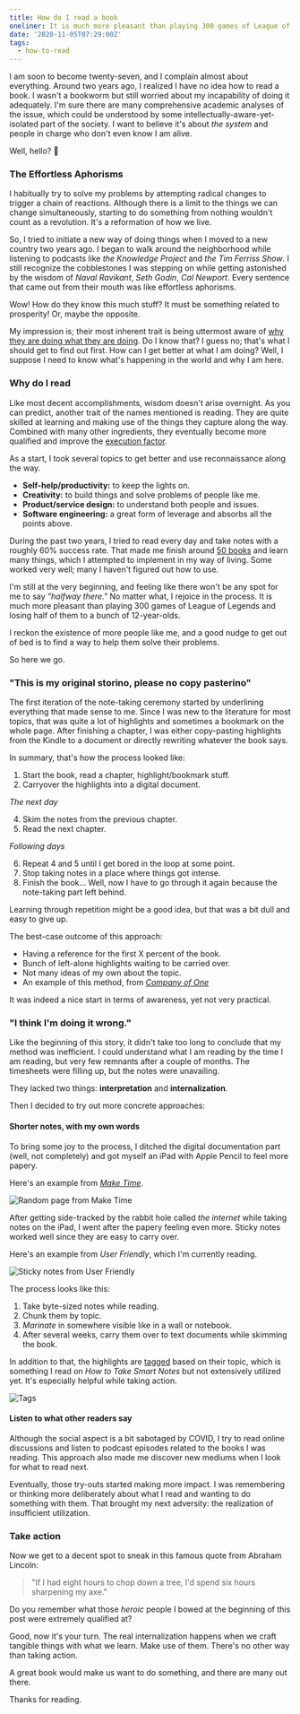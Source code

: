 ```yaml
---
title: How do I read a book
oneliner: It is much more pleasant than playing 300 games of League of Legends and losing half of them to a bunch of 12-year-olds.
date: '2020-11-05T07:29:00Z'
tags:
  - how-to-read
---
```


I am soon to become twenty-seven, and I complain almost about everything. Around two years ago, I realized I have no idea how to read a book. I wasn't a bookworm but still worried about my incapability of doing it adequately. I'm sure there are many comprehensive academic analyses of the issue, which could be understood by some intellectually-aware-yet-isolated part of the society. I want to believe it's about _the system_ and people in charge who don't even know I am alive.

Well, hello? 👋

### The Effortless Aphorisms

I habitually try to solve my problems by attempting radical changes to trigger a chain of reactions. Although there is a limit to the things we can change simultaneously, starting to do something from nothing wouldn't count as a revolution. It's a reformation of how we live.

So, I tried to initiate a new way of doing things when I moved to a new country two years ago. I began to walk around the neighborhood while listening to podcasts like _the Knowledge Project_ and _the Tim Ferriss Show_. I still recognize the cobblestones I was stepping on while getting astonished by the wisdom of _Naval Ravikant_, _Seth Godin_, _Cal Newport_. Every sentence that came out from their mouth was like effortless aphorisms.

Wow! How do they know this much stuff? It must be something related to prosperity! Or, maybe the opposite.

My impression is; their most inherent trait is being uttermost aware of [why they are doing what they are doing](/tags/why-are-you-doing?target=blank). Do I know that? I guess no; that's what I should get to find out first. How can I get better at what I am doing? Well, I suppose I need to know what's happening in the world and why I am here.

### Why do I read

Like most decent accomplishments, wisdom doesn't arise overnight. As you can predict, another trait of the names mentioned is reading. They are quite skilled at learning and making use of the things they capture along the way. Combined with many other ingredients, they eventually become more qualified and improve the [execution factor](/tags/execution-factor?target=blank).

As a start, I took several topics to get better and use reconnaissance along the way.

- **Self-help/productivity:** to keep the lights on.
- **Creativity:** to build things and solve problems of people like me.
- **Product/service design:** to understand both people and issues.
- **Software engineering:** a great form of leverage and absorbs all the points above.

During the past two years, I tried to read every day and take notes with a roughly 60% success rate. That made me finish around [50 books](/books?target=blank) and learn many things, which I attempted to implement in my way of living. Some worked very well; many I haven't figured out how to use.

I'm still at the very beginning, and feeling like there won't be any spot for me to say _"halfway there."_ No matter what, I rejoice in the process. It is much more pleasant than playing 300 games of League of Legends and losing half of them to a bunch of 12-year-olds.

I reckon the existence of more people like me, and a good nudge to get out of bed is to find a way to help them solve their problems.

So here we go.

### "This is my original storino, please no copy pasterino"

The first iteration of the note-taking ceremony started by underlining everything that made sense to me. Since I was new to the literature for most topics, that was quite a lot of highlights and sometimes a bookmark on the whole page. After finishing a chapter, I was either copy-pasting highlights from the Kindle to a document or directly rewriting whatever the book says.

In summary, that's how the process looked like:

1. Start the book, read a chapter, highlight/bookmark stuff.
2. Carryover the highlights into a digital document.

_The next day_

4. Skim the notes from the previous chapter.
5. Read the next chapter.

_Following days_

6. Repeat 4 and 5 until I get bored in the loop at some point.
7. Stop taking notes in a place where things got intense.
8. Finish the book... Well, now I have to go through it again because the note-taking part left behind.

Learning through repetition might be a good idea, but that was a bit dull and easy to give up.

The best-case outcome of this approach:

- Having a reference for the first X percent of the book.
- Bunch of left-alone highlights waiting to be carried over.
- Not many ideas of my own about the topic.
- An example of this method, from _[Company of One](/books/company-of-one?target=blank)_

It was indeed a nice start in terms of awareness, yet not very practical.

### "I think I'm doing it wrong."

Like the beginning of this story, it didn't take too long to conclude that my method was inefficient. I could understand what I am reading by the time I am reading, but very few remnants after a couple of months. The timesheets were filling up, but the notes were unavailing.

They lacked two things: **interpretation** and **internalization**.

Then I decided to try out more concrete approaches:

#### Shorter notes, with my own words

To bring some joy to the process, I ditched the digital documentation part (well, not completely) and got myself an iPad with Apple Pencil to feel more papery.

Here's an example from [_Make Time_](/books/make-time?target=blank).

![Random page from Make Time](/images/books/make-time/make-time-08.jpg)

After getting side-tracked by the rabbit hole called _the internet_ while taking notes on the iPad, I went after the papery feeling even more. Sticky notes worked well since they are easy to carry over.

Here's an example from _User Friendly_, which I'm currently reading.

![Sticky notes from User Friendly](/images/articles/how-do-I-read/how-do-I-read-post-it.jpg)

The process looks like this:

1. Take byte-sized notes while reading.
2. Chunk them by topic.
3. _Marinate_ in somewhere visible like in a wall or notebook.
4. After several weeks, carry them over to text documents while skimming the book.

In addition to that, the highlights are [tagged](/tags?target=blank) based on their topic, which is something I read on _How to Take Smart Notes_ but not extensively utilized yet. It's especially helpful while taking action.

![Tags](/images/articles/how-do-I-read/how-do-I-read-tags.jpg)

#### Listen to what other readers say

Although the social aspect is a bit sabotaged by COVID, I try to read online discussions and listen to podcast episodes related to the books I was reading. This approach also made me discover new mediums when I look for what to read next.

Eventually, those try-outs started making more impact. I was remembering or thinking more deliberately about what I read and wanting to do something with them. That brought my next adversity: the realization of insufficient utilization.

### Take action

Now we get to a decent spot to sneak in this famous quote from Abraham Lincoln:

> "If I had eight hours to chop down a tree, I'd spend six hours sharpening my axe."

Do you remember what those _heroic_ people I bowed at the beginning of this post were extremely qualified at?

Good, now it's your turn. The real internalization happens when we craft tangible things with what we learn. Make use of them. There's no other way than taking action.

A great book would make us want to do something, and there are many out there.

Thanks for reading.
